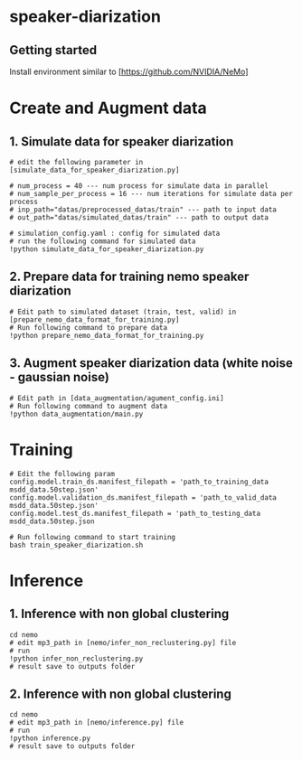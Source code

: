 # speaker-diarization


## Getting started

Install environment similar to [https://github.com/NVIDIA/NeMo]

# Create and Augment data

## 1. Simulate data for speaker diarization
```
# edit the following parameter in [simulate_data_for_speaker_diarization.py]

# num_process = 40 --- num process for simulate data in parallel
# num_sample_per_process = 16 --- num iterations for simulate data per process
# inp_path="datas/preprocessed_datas/train" --- path to input data
# out_path="datas/simulated_datas/train" --- path to output data

# simulation_config.yaml : config for simulated data
# run the following command for simulated data
!python simulate_data_for_speaker_diarization.py

```
## 2. Prepare data for training nemo speaker diarization

```
# Edit path to simulated dataset (train, test, valid) in [prepare_nemo_data_format_for_training.py]
# Run following command to prepare data
!python prepare_nemo_data_format_for_training.py

```

## 3. Augment speaker diarization data (white noise - gaussian noise)

```
# Edit path in [data_augmentation/agument_config.ini]
# Run following command to augment data
!python data_augmentation/main.py

```
# Training

```
# Edit the following param
config.model.train_ds.manifest_filepath = 'path_to_training_data msdd_data.50step.json'
config.model.validation_ds.manifest_filepath = 'path_to_valid_data msdd_data.50step.json'
config.model.test_ds.manifest_filepath = 'path_to_testing_data msdd_data.50step.json

# Run following command to start training
bash train_speaker_diarization.sh

```

# Inference

## 1. Inference with non global clustering
```
cd nemo
# edit mp3_path in [nemo/infer_non_reclustering.py] file
# run
!python infer_non_reclustering.py
# result save to outputs folder
```
## 2. Inference with non global clustering
```
cd nemo
# edit mp3_path in [nemo/inference.py] file
# run
!python inference.py
# result save to outputs folder
```
